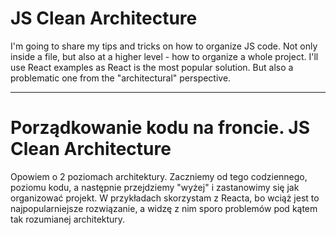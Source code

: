 # JS Clean Architecture
I'm going to share my tips and tricks on how to organize JS code. Not only inside a file, but also at a higher level - how to organize a whole project. I'll use React examples as React is the most popular solution. But also a problematic one from the "architectural" perspective.

___
# Porządkowanie kodu na froncie. JS Clean Architecture
Opowiem o 2 poziomach architektury. Zaczniemy od tego codziennego, poziomu kodu, a następnie przejdziemy "wyżej" i zastanowimy się jak organizować projekt. W przykładach skorzystam z Reacta, bo wciąż jest to najpopularniejsze rozwiązanie, a widzę z nim sporo problemów pod kątem tak rozumianej architektury.
